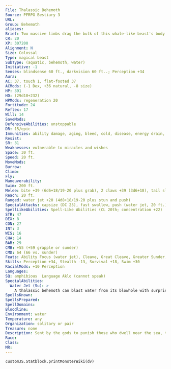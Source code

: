 ```yaml
---
File: Thalassic Behemoth
Source: PFRPG Bestiary 3
URL: 
Group: Behemoth
aliases: 
Brief: Two massive limbs drag the bulk of this whale-like beast's body from the churning waters of the sea.
CR: 20
XP: 307200
Alignment: N
Size: Colossal
Type: magical beast
SubType: (aquatic, behemoth, water)
Initiative: -1
Senses: blindsense 60 ft., darkvision 60 ft..; Perception +34
Aura: 
AC: 37, touch 1, flat-footed 37
ACMods: (-1 Dex, +36 natural, -8 size)
HP: 391
HD: (29d10+232)
HPMods: regeneration 20
Fortitude: 24
Reflex: 17
Will: 14
SaveMods: 
DefensiveAbilities: unstoppable
DR: 15/epic
Immunities: ability damage, aging, bleed, cold, disease, energy drain, fire, mind-affecting effects, negative levels, paralysis, permanent wounds, petrification, poison, polymorph
Resist: 
SR: 31
Weaknesses: vulnerable to miracles and wishes
Space: 30 ft.
Speed: 20 ft.
MoveMods: 
Burrow: 
Climb: 
Fly: 
Maneuverability: 
Swim: 200 ft.
Melee: bite +39 (6d6+18/19-20 plus grab), 2 claws +39 (3d6+18), tail slap +34 (4d6+9 plus trip)
Reach: 20 ft.
Ranged: water jet +20 (4d8+18/19-20 plus stun and push)
SpecialAttacks: capsize (DC 25), fast swallow, push (water jet, 20 ft.), rend (2 claws, 3d6+18), ruinous, swallow whole (4d6+27 bludgeoning, AC 28, 39 hp)
SpellLikeAbilities: Spell-Like Abilities (CL 20th; concentration +22)   3/day-tsunami (DC 21)^[PFRPG Advanced Player's Guide]
STR: 47
DEX: 8
CON: 27
INT: 3
WIS: 16
CHA: 14
BAB: 29
CMB: +55 (+59 grapple or sunder)
CMD: 64 (66 vs. sunder)
Feats: Ability Focus (water jet), Cleave, Great Cleave, Greater Sunder, Greater Vital Strike, Improved Critical (bite, water jet), Improved Iron Will, Improved Sunder, Improved Vital Strike, Iron Will, Lightning Reflexes, Power Attack, Skill Focus (Perception), Vital Strike
Skills: Perception +34, Stealth -13, Survival +18, Swim +30
RacialMods: +10 Perception
Languages: 
SQ: amphibious  Language Aklo (cannot speak)
SpecialAbilities:
  Water Jet (Su): >
    A thalassic behemoth can blast water from its blowhole with surprising force and accuracy. This water jet has a range of 240 feet with no range increment. A target hit by the water jet is subject to the behemoth's push ability and must succeed at a DC 34 Fortitude save or be stunned  for 1d4+1 rounds. The save DC is Constitution-based.
SpellsKnown: 
SpellsPrepared: 
SpellDomains: 
Bloodline: 
Environment: water
Temperature: any
Organization: solitary or pair
Treasure: none
Description: Sent by the gods to punish those who dwell near the sea, thalassic behemoths scourge ships and other vessels from the waters before turning their attention toward structures and survivors on land. Despite their massive bulk, thalassic behemoths swim incredibly fast and can easily outpace all but the fleetest of ships. On land, they can be more readily escaped, at least by those willing and able to leave homes and belongings behind. Though capable of surviving indefinitely on land and employing a clumsy, seal-like locomotion, thalassic behemoths soon weary of gravity's never-ending drag. They rarely venture more than a mile or two from shore before returning to the comforting buoyancy of the seas.  Thalassic behemoths resemble immense sperm whales in the water, but they can quickly haul themselves ashore using their mighty forelimbs. Tail and limb alike shatter wood and stone with but a single blow, while their jaws gape wide enough to swallow smaller boats whole.  The coming of a thalassic behemoth is foreshadowed by a dramatic increase in missing ships and sea life purposefully beaching upon shores. These behemoths spend much of their time lurking a few hundred feet below the surface-but legends hold that even greater behemoths, the dread leviathans, dwell in the deepest oceanic reaches.
Race: 
Class: 
MR: 
---
```

```dataviewjs
customJS.Statblock.printMonsterWiki(dv)
```
